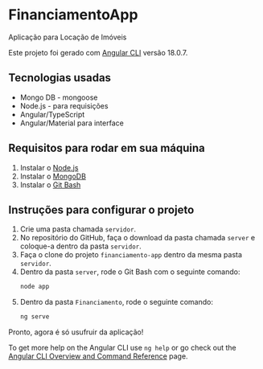 # FinanciamentoApp

Aplicação para Locação de Imóveis

Este projeto foi gerado com [Angular CLI](https://github.com/angular/angular-cli) versão 18.0.7.

## Tecnologias usadas

- Mongo DB - mongoose
- Node.js - para requisições
- Angular/TypeScript
- Angular/Material para interface

## Requisitos para rodar em sua máquina

1. Instalar o [Node.js](https://nodejs.org/en/download/)
2. Instalar o [MongoDB](https://www.mongodb.com/try/download/community)
3. Instalar o [Git Bash](https://git-scm.com/downloads)

## Instruções para configurar o projeto

1. Crie uma pasta chamada `servidor`.
2. No repositório do GitHub, faça o download da pasta chamada `server` e coloque-a dentro da pasta `servidor`.
3. Faça o clone do projeto `financiamento-app` dentro da mesma pasta `servidor`.
4. Dentro da pasta `server`, rode o Git Bash com o seguinte comando:
    ```bash
    node app
    ```
5. Dentro da pasta `Financiamento`, rode o seguinte comando:
    ```bash
    ng serve
    ```

Pronto, agora é só usufruir da aplicação!

To get more help on the Angular CLI use `ng help` or go check out the [Angular CLI Overview and Command Reference](https://angular.dev/tools/cli) page.
